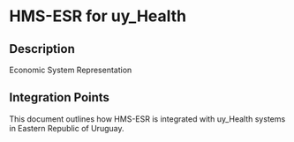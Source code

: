 # HMS-ESR for uy_Health

## Description

Economic System Representation

## Integration Points

This document outlines how HMS-ESR is integrated with uy_Health systems in Eastern Republic of Uruguay.
